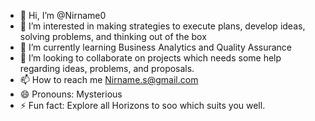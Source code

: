 - 👋 Hi, I’m @Nirname0
- 👀 I’m interested in making strategies to execute plans, develop ideas, solving problems, and thinking out of the box
- 🌱 I’m currently learning Business Analytics and Quality Assurance
- 💞️ I’m looking to collaborate on projects which needs some help regarding ideas, problems, and proposals.
- 📫 How to reach me Nirname.s@gmail.com
- 😄 Pronouns: Mysterious
- ⚡ Fun fact: Explore all Horizons to soo which suits you well.

<!---
Nirname0/Nirname0 is a ✨ special ✨ repository because its `README.md` (this file) appears on your GitHub profile.
You can click the Preview link to take a look at your changes.
--->
